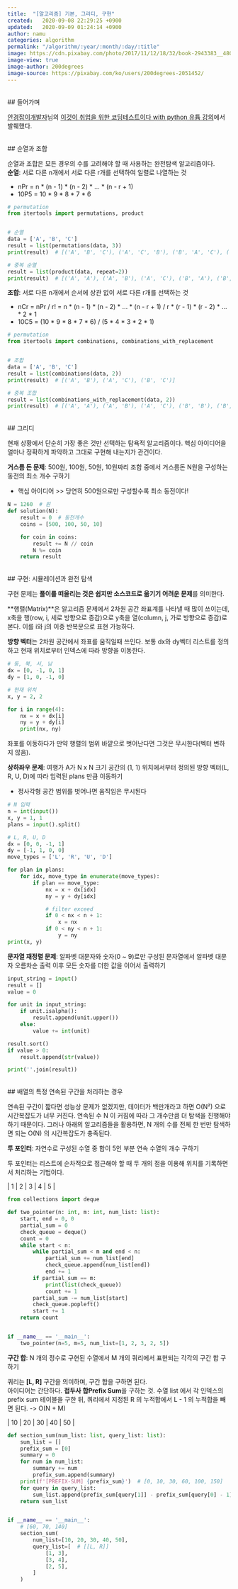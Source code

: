 ```yaml
---
title:  "[알고리즘] 기본, 그리디, 구현"
created:   2020-09-08 22:29:25 +0900
updated:   2020-09-09 01:24:14 +0900
author: namu
categories: algorithm
permalink: "/algorithm/:year/:month/:day/:title"
image: https://cdn.pixabay.com/photo/2017/11/12/18/32/book-2943383__480.png
image-view: true
image-author: 200degrees
image-source: https://pixabay.com/ko/users/200degrees-2051452/
---
```


<br>
## 들어가며

[안경잡이개발자](https://ndb796.tistory.com/)님의
[이것이 취업을 위한 코딩테스트이다 with python 유튭 강의](https://www.youtube.com/watch?v=Lytj_xcw8mE&list=PLRx0vPvlEmdBFBFOoK649FlEMouHISo8N)에서
발췌했다.

<br>
## 순열과 조합

순열과 조합은 모든 경우의 수를 고려해야 할 때 사용하는 완전탐색 알고리즘이다.<br>
**순열**: 서로 다른 n개에서 서로 다른 r개를 선택하여 일렬로 나열하는 것
- nPr = n * (n - 1) * (n - 2) * ... * (n - r + 1)
- 10P5 = 10 * 9 * 8 * 7 * 6

```python
# permutation
from itertools import permutations, product


# 순열
data = ['A', 'B', 'C']
result = list(permutations(data, 3))
print(result)  # [('A', 'B', 'C'), ('A', 'C', 'B'), ('B', 'A', 'C'), ('B', 'C', 'A'), ('C', 'A', 'B'), ('C', 'B', 'A')]

# 중복 순열
result = list(product(data, repeat=2))
print(result)  # [('A', 'A'), ('A', 'B'), ('A', 'C'), ('B', 'A'), ('B', 'B'), ('B', 'C'), ('C', 'A'), ('C', 'B'), ('C', 'C')]
```

**조합**: 서로 다른 n개에서 순서에 상관 없이 서로 다른 r개를 선택하는 것
- nCr = nPr / r! = n * (n - 1) * (n - 2) * ... * (n - r + 1) / r * (r - 1) * (r - 2) * ... * 2 * 1
- 10C5 = (10 * 9 * 8 * 7 * 6) / (5 * 4 * 3 * 2 * 1)

```python
# permutation
from itertools import combinations, combinations_with_replacement


# 조합
data = ['A', 'B', 'C']
result = list(combinations(data, 2))
print(result)  # [('A', 'B'), ('A', 'C'), ('B', 'C')]

# 중복 조합
result = list(combinations_with_replacement(data, 2))
print(result)  # [('A', 'A'), ('A', 'B'), ('A', 'C'), ('B', 'B'), ('B', 'C'), ('C', 'C')]
```

<br>
## 그리디

현재 상황에서 단순히 가장 좋은 것만 선택하는 탐욕적 알고리즘이다.
핵심 아이디어을 얼마나 정확하게 파악하고 그대로 구현해 내는지가 관건이다.

**거스름 돈 문제**: 500원, 100원, 50원, 10원짜리 조합 중에서 거스름돈 N원을 구성하는 동전의 최소 개수 구하기
- 핵심 아이디어 >> 당연히 500원으로만 구성할수록 최소 동전이다!

```python
N = 1260  # 원
def solution(N):
    result = 0  # 동전개수
    coins = [500, 100, 50, 10]

    for coin in coins:
        result += N // coin
        N %= coin
    return result
```

<br>
## 구현: 시뮬레이션과 완전 탐색

구현 문제는 **풀이를 떠올리는 것은 쉽지만 소스코드로 옮기기 어려운 문제**를 의미한다.

**행렬(Matrix)**은 알고리즘 문제에서 2차원 공간 좌표계를 나타낼 때 많이 쓰이는데,
x축을 행(row, i, 세로 방향으로 증감)으로 y축을 열(column, j, 가로 방향으로 증감)로 본다. 이를 i와 j의 이중 반복문으로 표현 가능하다.

**방향 벡터**는 2차원 공간에서 좌표를 움직일때 쓰인다. 보통 dx와 dy벡터 리스트를 정의하고 현재 위치로부터 인덱스에 따라 방향을 이동한다.
```python
# 동, 북, 서, 남
dx = [0, -1, 0, 1]
dy = [1, 0, -1, 0]

# 현재 위치
x, y = 2, 2

for i in range(4):
    nx = x + dx[i]
    ny = y + dy[i]
    print(nx, ny)
```
좌표를 이동하다가 만약 행렬의 범위 바깥으로 벗어난다면 그것은 무시한다(벡터 변하지 않음).

**상하좌우 문제**: 여행가 A가 N x N 크기 공간의 (1, 1) 위치에서부터 정의된 방향 벡터(L, R, U, D)에 따라
입력된 plans 만큼 이동하기
- 정사각형 공간 범위를 벗어나면 움직임은 무시된다

```python
# N 입력
n = int(input())
x, y = 1, 1
plans = input().split()

# L, R, U, D
dx = [0, 0, -1, 1]
dy = [-1, 1, 0, 0]
move_types = ['L', 'R', 'U', 'D']

for plan in plans:
    for idx, move_type in enumerate(move_types):
        if plan == move_type:
            nx = x + dx[idx]
            ny = y + dy[idx]

            # filter exceed
            if 0 < nx < n + 1:
                x = nx
            if 0 < ny < n + 1:
                y = ny
print(x, y)
```

**문자열 재정렬 문제**: 알파벳 대문자와 숫자(0 ~ 9)로만 구성된 문자열에서 알파벳 대문자 오름차순 출력 이후
모든 숫자를 더한 값을 이어서 출력하기
```python
input_string = input()
result = []
value = 0

for unit in input_string:
    if unit.isalpha():
        result.append(unit.upper())
    else:
        value += int(unit)

result.sort()
if value > 0:
    result.append(str(value))

print(''.join(result))
```

<br>
## 배열의 특정 연속된 구간을 처리하는 경우

연속된 구간이 짧다면 성능상 문제가 없겠지만, 데이터가 백만개라고 하면 O(N²) 으로 시간복잡도가 너무 커진다.
연속된 수 N 이 커짐에 따라 그 개수만큼 더 탐색을 진행해야 하기 때문이다.
그러나 아래의 알고리즘들을 활용하면, N 개의 수를 전체 한 번만 탐색하면 되는 O(N) 의 시간복잡도가 충족된다. 

**투 포인터**: 자연수로 구성된 수열 중 합이 5인 부분 연속 수열의 개수 구하기

투 포인터는 리스트에 순차적으로 접근해야 할 때 두 개의 점을 이용해 위치를 기록하면서 처리하는 기법이다.

| 1 | 2 | 3 | 4 | 5 |

```python
from collections import deque

def two_pointer(n: int, m: int, num_list: list):
    start, end = 0, 0
    partial_sum = 0
    check_queue = deque()
    count = 0
    while start < n:
        while partial_sum < m and end < n:
            partial_sum += num_list[end]
            check_queue.append(num_list[end])
            end += 1
        if partial_sum == m:
            print(list(check_queue))
            count += 1
        partial_sum -= num_list[start]
        check_queue.popleft()
        start += 1
    return count


if __name__ == '__main__':
    two_pointer(n=5, m=5, num_list=[1, 2, 3, 2, 5])
```

**구간 합**: N 개의 정수로 구현된 수열에서 M 개의 쿼리에서 표현되는 각각의 구간 합 구하기

쿼리는 **[L, R]** 구간을 의미하며, 구간 합을 구하면 된다.<br>
아이디어는 간단하다. **접두사 합Prefix Sum**을 구하는 것.
수열 list 에서 각 인덱스의 prefix sum 테이블을 구한 뒤,
쿼리에서 지정된 R 의 누적합에서 L - 1 의 누적합을 빼면 된다. -> O(N + M)

| 10 | 20 | 30 | 40 | 50 |

```python
def section_sum(num_list: list, query_list: list):
    sum_list = []
    prefix_sum = [0]
    summary = 0
    for num in num_list:
        summary += num
        prefix_sum.append(summary)
    print(f'[PREFIX-SUM] {prefix_sum}')  # [0, 10, 30, 60, 100, 150]
    for query in query_list:
        sum_list.append(prefix_sum[query[1]] - prefix_sum[query[0] - 1])
    return sum_list


if __name__ == '__main__':
    # [60, 70, 140]
    section_sum(
        num_list=[10, 20, 30, 40, 50],
        query_list=[  # [[L, R]]
            [1, 3],
            [3, 4],
            [2, 5],
        ]
    )
```

